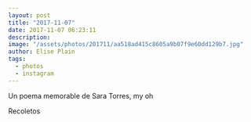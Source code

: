 ```yaml
---
layout: post
title: "2017-11-07"
date: 2017-11-07 06:23:11
description: 
image: "/assets/photos/201711/aa518ad415c8605a9b07f9e60dd129b7.jpg"
author: Elise Plain
tags: 
  - photos
  - instagram
---
```


Un poema memorable de Sara Torres, my 
oh
<p></p>
Recoletos